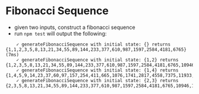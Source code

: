 # Fibonacci Sequence

- given two inputs, construct a fibonacci sequence
- run `npm test` will output the following:

```
    ✓ generateFibonacciSequence with initial state: {} returns {1,1,2,3,5,8,13,21,34,55,89,144,233,377,610,987,1597,2584,4181,6765} (7ms)
    ✓ generateFibonacciSequence with initial state: {1,2} returns {1,2,3,5,8,13,21,34,55,89,144,233,377,610,987,1597,2584,4181,6765,10946}
    ✓ generateFibonacciSequence with initial state: {1,4} returns {1,4,5,9,14,23,37,60,97,157,254,411,665,1076,1741,2817,4558,7375,11933,19308}
    ✓ generateFibonacciSequence with initial state: {2,3} returns {2,3,5,8,13,21,34,55,89,144,233,377,610,987,1597,2584,4181,6765,10946,17711}
```